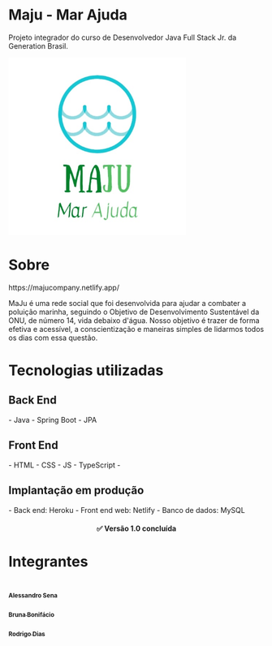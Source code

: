 <h1>Maju - Mar Ajuda</h1>


Projeto integrador do curso de Desenvolvedor Java Full Stack Jr. da Generation Brasil.
<p>
  <a href="https://majucompany.netlify.app/">
    <img src="https://github.com/asena93/projetointegrador-v2/blob/main/src/assets/img/maju.jpg" height="350" width="350" alt="Unform" />
  </a>
</p>
  
<h1>Sobre</h1>

<p>
  https://majucompany.netlify.app/

MaJu é uma rede social que foi desenvolvida para ajudar a combater a poluição marinha, seguindo o Objetivo de Desenvolvimento Sustentável da ONU, de número 14, vida debaixo d'água. Nosso objetivo é trazer de forma efetiva e acessível, a conscientização e maneiras simples de lidarmos todos os dias com essa questão.

</p>




  <h1>Tecnologias utilizadas</h1>
<h2>Back End</h2>
<p>
- Java
- Spring Boot
- JPA 
 <h2>Front End</h2>
- HTML 
- CSS
- JS
- TypeScript
- <h2>Implantação em produção</h2>
- Back end: Heroku
- Front end web: Netlify
- Banco de dados: MySQL
  </p>
  <h4 align="center"> 
	✅ Versão 1.0 concluída

</h4>

<h1>Integrantes</h1>

<td align="center">
 <img style="border-radius: 50%;" src="https://avatars.githubusercontent.com/u/74274827?v=4" width="115;" alt=""/><br/><sub><b>Alessandro Sena</b></sub></a><br/><a href="https://github.com/asena93"</a></td>
 
 <td align="center">
 <img style="border-radius: 50%;" src="https://avatars.githubusercontent.com/u/80486139?v=4" width="115;" alt=""/><br/><sub><b>Bruna Bonifácio</b></sub></a><br/><a href="https://github.com/brubonifacio"</a></td>
 
 <td align="center">
 <img tyle="border-radius: 50%;" src="https://avatars.githubusercontent.com/u/80522229?v=4" width="115;" alt=""/><br/><sub><b>Rodrigo Dias</b></sub></a><br/><a href="https://github.com/RodrigoPDias"</a></td>

 
 
